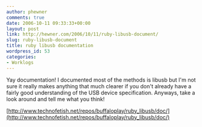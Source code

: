 ```yaml
---
author: phewner
comments: true
date: 2006-10-11 09:33:33+00:00
layout: post
link: http://hewner.com/2006/10/11/ruby-libusb-document/
slug: ruby-libusb-document
title: ruby libusb documentation
wordpress_id: 53
categories:
- Worklogs
---
```


Yay documentation!  I documented most of the methods is libusb but I'm not sure it really makes anything that much clearer if you don't already have a fairly good understanding of the USB device specification.  Anyways, take a look around and tell me what you think!

[http://www.technofetish.net/repos/buffaloplay/ruby_libusb/doc/](http://www.technofetish.net/repos/buffaloplay/ruby_libusb/doc/)
